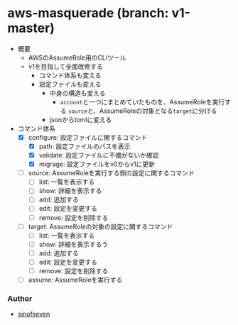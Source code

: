 # aws-masquerade (branch: v1-master)

- 概要
  - AWSのAssumeRole用のCLIツール
  - v1を目指して全面改修する
    - コマンド体系も変える
    - 設定ファイルも変える
      - 中身の構造も変える
        - `account`と一つにまとめていたものを、AssumeRoleを実行する `source`と、AssumeRoleの対象となる`target`に分ける
      - jsonからtomlに変える
- コマンド体系
  - [x] configure: 設定ファイルに関するコマンド
    - [x] path: 設定ファイルのパスを表示
    - [x] validate: 設定ファイルに不備がないか確認
    - [x] migrage: 設定ファイルをv0からv1に更新
  - [ ] source: AssumeRoleを実行する側の設定に関するコマンド
    - [ ] list: 一覧を表示する
    - [ ] show: 詳細を表示する
    - [ ] add: 追加する
    - [ ] edit: 設定を変更する
    - [ ] remove: 設定を削除する
  - [ ] target: AssumeRoleの対象の設定に関するコマンド
    - [ ] list: 一覧を表示する
    - [ ] show: 詳細を表示するう
    - [ ] add: 追加する
    - [ ] edit: 設定を変更する
    - [ ] remove: 設定を削除する
  - [ ] assume: AssumeRoleを実行する

### Author
- [sinofseven](https://github.com/sinofseven)
